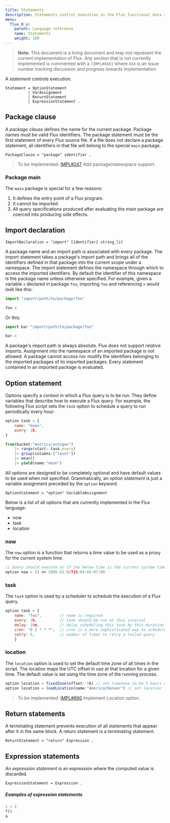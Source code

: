 ```yaml
---
title: Statements
description: Statements control execution in the Flux functional data scripting language.
menu:
  flux_0_x:
    parent: Language reference
    name: Statements
    weight: 100
---
```


> **Note:** This document is a living document and may not represent the current implementation of Flux.
Any section that is not currently implemented is commented with a `[IMPL#XXX]` where `XXX` is an issue number tracking discussion and progress towards implementation.

A _statement_ controls execution.

```
Statement = OptionStatement
          | VarAssignment
          | ReturnStatement
          | ExpressionStatement .
```

## Package clause
A _package clause_ defines the name for the current package.
Package names must be valid Flux identifiers.
The package statement must be the first statement of every Flux source file.
If a file does not declare a package statement, all identifiers in that file will belong to the special `main` package.

```
PackageClause = "package" identifier .
```

> To be implemented: [IMPL#247](https://github.com/influxdata/platform/issues/247) Add package/namespace support.

### Package main

The `main` package is special for a few reasons:

1. It defines the entry point of a Flux program.
2. It cannot be imported.
3. All query specifications produced after evaluating the _main_ package are coerced into producing side effects.

## Import declaration

```
ImportDeclaration = "import" [identifier] string_lit
```

A package name and an import path is associated with every package.
The import statement takes a package's import path and brings all of the identifiers
defined in that package into the current scope under a namespace.
The import statement defines the namespace through which to access the imported identifiers.
By default the identifier of this namespace is the package name unless otherwise specified.
For example, given a variable `x` declared in package `foo`, importing `foo` and referencing `x` would look like this:

```js
import "import/path/to/package/foo"

foo.x
```

Or this:

```js
import bar "import/path/to/package/foo"

bar.x
```

A package's import path is always absolute.
Flux does not support relative imports.
Assignment into the namespace of an imported package is not allowed.
A package cannot access nor modify the identifiers belonging to the imported packages of its imported packages.
Every statement contained in an imported package is evaluated.

## Option statement

Options specify a context in which a Flux query is to be run.
They define variables that describe how to execute a Flux query.
For example, the following Flux script sets the `task` option to schedule a query to run periodically every hour:

```js
option task = {
    name: "mean",
    every: 1h,
}

from(bucket:"metrics/autogen")
    |> range(start:-task.every)
    |> group(columns:["level"])
    |> mean()
    |> yield(name:"mean")
```

All options are designed to be completely optional and have default values to be used when not specified.
Grammatically, an _option statement_ is just a variable assignment preceded by the `option` keyword.

```
OptionStatement = "option" VariableAssignment
```

Below is a list of all options that are currently implemented in the Flux language:

* now
* task
* location

### now

The `now` option is a function that returns a time value to be used as a proxy for the current system time.

```js
// Query should execute as if the below time is the current system time
option now = () => 2006-01-02T15:04:05-07:00
```

### task

The `task` option is used by a scheduler to schedule the execution of a Flux query.

```js
option task = {
    name: "foo",        // name is required
    every: 1h,          // task should be run at this interval
    delay: 10m,         // delay scheduling this task by this duration
    cron: "0 2 * * *",  // cron is a more sophisticated way to schedule. every and cron are mutually exclusive
    retry: 5,           // number of times to retry a failed query
    }
```

### location

The `location` option is used to set the default time zone of all times in the script.
The location maps the UTC offset in use at that location for a given time.
The default value is set using the time zone of the running process.

```js
option location = fixedZone(offset:-5h) // set timezone to be 5 hours west of UTC
option location = loadLocation(name:"America/Denver") // set location to be America/Denver
```

> To be implemented: [IMPL#660](https://github.com/influxdata/platform/issues/660) Implement Location option.

## Return statements

A terminating statement prevents execution of all statements that appear after it in the same block.
A return statement is a terminating statement.

```
ReturnStatement = "return" Expression .
```
## Expression statements

An _expression statement_ is an expression where the computed value is discarded.

```
ExpressionStatement = Expression .
```

##### Examples of expression statements

```js
1 + 1
f()
a
```

